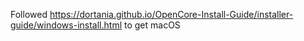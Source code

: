 Followed https://dortania.github.io/OpenCore-Install-Guide/installer-guide/windows-install.html to get macOS